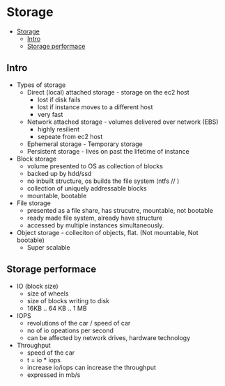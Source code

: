 
# Storage

- [Storage](#storage)
  - [Intro](#intro)
  - [Storage performace](#storage-performace)

## Intro

- Types of storage
  - Direct (local) attached storage - storage on the ec2 host
    - lost if disk fails
    - lost if instance moves to a different host
    - very fast
  - Network attached storage - volumes delivered over network (EBS)
    - highly resilient
    - sepeate from ec2 host
  - Ephemeral storage - Temporary storage 
  - Persistent storage - lives on past the lifetime of instance
- Block storage
  - volume presented to OS as collection of blocks
  - backed up by hdd/ssd
  - no inbuilt structure, os builds the file system (ntfs // )
  - collection of uniquely addressable blocks
  - mountable, bootable
- File storage
  - presented as a file share, has strucutre, mountable, not bootable
  - ready made file system, already have structure
  - accessed by multiple instances simultaneously.
- Object storage - colleciton of objects, flat. (Not mountable, Not bootable)
  - Super scalable 

## Storage performace

- IO (block size)
  - size of wheels
  - size of blocks writing to disk
  - 16KB .. 64 KB .. 1 MB  
- IOPS
  - revolutions of the car / speed of car
  - no of io opeations per second 
  - can be affected by network drives, hardware technology
- Throughput
  - speed of the car
  - t = io * iops
  - increase io/iops can increase the throughput
  - expressed in mb/s
